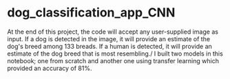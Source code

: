 # dog_classification_app_CNN

At the end of this project, the code will accept any user-supplied image as input. If a dog is detected in the image, it will provide an estimate of the dog's breed among 133 breads. If a human is detected, it will provide an estimate of the dog breed that is most resembling./
I built two models in this notebook; one from scratch and another one using transfer learning which provided an accuracy of 81%.
